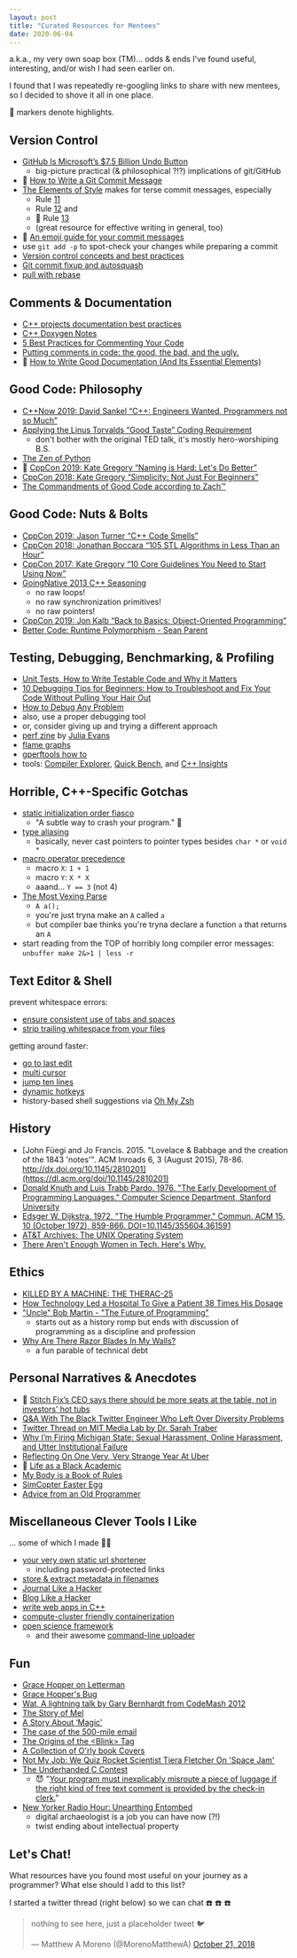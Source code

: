 ```yaml
---
layout: post
title: "Curated Resources for Mentees"
date: 2020-06-04
---
```


a.k.a., my very own soap box (TM)...
odds & ends I've found useful, interesting, and/or wish I had seen earlier on.

I found that I was repeatedly re-googling links to share with new mentees, so I decided to shove it all in one place.

:star2: markers denote highlights.

## Version Control

* [GitHub Is Microsoft’s $7.5 Billion Undo Button](https://web.archive.org/web/20180607002058/https://www.bloomberg.com/news/articles/2018-06-06/github-is-microsoft-s-7-5-billion-undo-button)
  * big-picture practical (& philosophical ?!?) implications of git/GitHub
* :star2: [How to Write a Git Commit Message](https://chris.beams.io/posts/git-commit/)
* [The Elements of Style](https://www.gutenberg.org/files/37134/37134-h/37134-h.htm) makes for terse commit messages, especially
  * Rule [11](https://www.gutenberg.org/files/37134/37134-h/37134-h.htm#Rule_11)
  * Rule [12](https://www.gutenberg.org/files/37134/37134-h/37134-h.htm#Rule_12) and
  * :star2: Rule [13](https://www.gutenberg.org/files/37134/37134-h/37134-h.htm#Rule_13)
  * (great resource for effective writing in general, too)
* :star2: [An emoji guide for your commit messages](https://gitmoji.carloscuesta.me/)
* use `git add -p` to spot-check your changes while preparing a commit
* [Version control concepts and best practices](https://homes.cs.washington.edu/~mernst/advice/version-control.html)
* [Git commit fixup and autosquash](https://blog.sebastian-daschner.com/entries/git-commit-fixup-autosquash)
* [pull with rebase](http://gitready.com/advanced/2009/02/11/pull-with-rebase.html)

## Comments & Documentation

* [C++ projects documentation best practices](https://medium.com/@stepan.prokipchyn/c-projects-documentation-best-practices-bd82139f7a17)
* [C++ Doxygen Notes](https://developer.lsst.io/cpp/api-docs.html#cpp-doxygen-notes)
* [5 Best Practices for Commenting Your Code](https://improvingsoftware.com/2011/06/27/5-best-practices-for-commenting-your-code/)
* [Putting comments in code: the good, the bad, and the ugly.](https://www.freecodecamp.org/news/code-comments-the-good-the-bad-and-the-ugly-be9cc65fbf83/)
* :star2: [How to Write Good Documentation (And Its Essential Elements)](https://www.sohamkamani.com/blog/how-to-write-good-documentation/)

## Good Code: Philosophy

* [C++Now 2019: David Sankel “C++: Engineers Wanted, Programmers not so Much”](https://youtu.be/eRHLuuFMtx4)
* [Applying the Linus Torvalds “Good Taste” Coding Requirement](https://medium.com/@bartobri/applying-the-linus-tarvolds-good-taste-coding-requirement-99749f37684a)
  * don't bother with the original TED talk, it's mostly hero-worshiping B.S.
* [The Zen of Python](https://www.python.org/dev/peps/pep-0020/)
* :star2: [CppCon 2019: Kate Gregory “Naming is Hard: Let's Do Better”](https://www.youtube.com/watch?v=MBRoCdtZOYg)
* [CppCon 2018: Kate Gregory “Simplicity: Not Just For Beginners”](https://www.youtube.com/watch?v=n0Ak6xtVXno)
* [The Commandments of Good Code according to Zach™](http://zachgoldberg.com/2015/07/15/the-commandments-of-good-code-according-to-zach/)

## Good Code: Nuts & Bolts

* [CppCon 2019: Jason Turner “C++ Code Smells”](https://www.youtube.com/watch?v=f_tLQl0wLUM)
* [CppCon 2018: Jonathan Boccara “105 STL Algorithms in Less Than an Hour”](https://www.youtube.com/watch?v=2olsGf6JIkU)
* [CppCon 2017: Kate Gregory “10 Core Guidelines You Need to Start Using Now”](https://www.youtube.com/watch?v=XkDEzfpdcSg)
* [GoingNative 2013 C++ Seasoning](https://www.youtube.com/watch?v=W2tWOdzgXHA)
  * no raw loops!
  * no raw synchronization primitives!
  * no raw pointers!
* [CppCon 2019: Jon Kalb “Back to Basics: Object-Oriented Programming”](https://www.youtube.com/watch?v=32tDTD9UJCE)
* [Better Code: Runtime Polymorphism - Sean Parent](https://www.youtube.com/watch?v=QGcVXgEVMJg)


## Testing, Debugging, Benchmarking, & Profiling

* [Unit Tests, How to Write Testable Code and Why it Matters](https://www.toptal.com/qa/how-to-write-testable-code-and-why-it-matters)
* [10 Debugging Tips for Beginners: How to Troubleshoot and Fix Your Code Without Pulling Your Hair Out](https://blog.hartleybrody.com/debugging-code-beginner/)
* [How to Debug Any Problem](https://hackernoon.com/how-to-debug-any-problem-ac6f8a867fae)
* also, use a proper debugging tool
* or, consider giving up and trying a different approach
* [perf zine](https://jvns.ca/perf-zine.pdf) by [Julia Evans](https://jvns.ca/)
* [flame graphs](http://www.brendangregg.com/FlameGraphs/cpuflamegraphs.html)
* [gperftools how to](https://gperftools.github.io/gperftools/cpuprofile.html)
* tools: [Compiler Explorer](https://godbolt.org/), [Quick Bench](https://quick-bench.com/), and [C++ Insights](https://cppinsights.io/)

## Horrible, C++-Specific Gotchas

* [static initialization order fiasco](https://isocpp.org/wiki/faq/ctors#static-init-order)
  * "A subtle way to crash your program." :wine_glass:
* [type aliasing](https://en.cppreference.com/w/cpp/language/reinterpret_cast)
  * basically, never cast pointers to pointer types besides `char *` or `void *`
* [macro operator precedence](https://gcc.gnu.org/onlinedocs/cpp/Operator-Precedence-Problems.html)
  * macro `X`: `1 + 1`
  * macro `Y`: `X * X`
  * aaand... `Y == 3` (not 4)
* [The Most Vexing Parse](https://www.fluentcpp.com/2018/01/30/most-vexing-parse/)
  * `A a();`
  * you're just tryna make an `A` called `a`
  * but compiler bae thinks you're tryna declare a function `a` that returns an `A`
* start reading from the TOP of horribly long compiler error messages: `unbuffer make 2&>1 | less -r`

## Text Editor & Shell

prevent whitespace errors:
* [ensure consistent use of tabs and spaces](https://atom.io/packages/tabs-to-spaces)
* [strip trailing whitespace from your files](https://atom.io/packages/whitespace)

getting around faster:
* [go to last edit](https://atom.io/packages/goto-last-edit)
* [multi cursor](https://atom.io/packages/multi-cursor-plus)
* [jump ten lines](https://atom.io/packages/line-jumper)
* [dynamic hotkeys](https://atom.io/packages/jumpy)
* history-based shell suggestions via [Oh My Zsh](https://ohmyz.sh/)

## History

* [John Füegi and Jo Francis. 2015. "Lovelace & Babbage and the creation of the 1843 'notes'". ACM Inroads 6, 3 (August 2015), 78-86. http://dx.doi.org/10.1145/2810201](https://dl.acm.org/doi/10.1145/2810201)
* [Donald Knuth and Luis Trabb Pardo. 1976. "The Early Development of Programming Languages." Computer Science Department, Stanford University](http://bitsavers.trailing-edge.com/pdf/stanford/cs_techReports/STAN-CS-76-562_EarlyDevelPgmgLang_Aug76.pdf)
* [Edsger W. Dijkstra. 1972. "The Humble Programmer." Commun. ACM 15, 10 (October 1972), 859-866. DOI=10.1145/355604.361591](https://dl.acm.org/doi/10.1145/355604.361591)
* [AT&T Archives: The UNIX Operating System](https://www.youtube.com/watch?v=tc4ROCJYbm0)
* [There Aren't Enough Women in Tech. Here's Why.](https://www.npr.org/sections/money/2017/01/30/511788585/there-arent-enough-women-in-tech-heres-why)

## Ethics

* [KILLED BY A MACHINE: THE THERAC-25](https://hackaday.com/2015/10/26/killed-by-a-machine-the-therac-25/)
* [How Technology Led a Hospital To Give a Patient 38 Times His Dosage](https://www.wired.com/2015/03/how-technology-led-a-hospital-to-give-a-patient-38-times-his-dosage/)
* ["Uncle" Bob Martin - "The Future of Programming"](https://www.youtube.com/watch?v=ecIWPzGEbFc)
  * starts out as a history romp but ends with discussion of programming as a discipline and profession
* [Why Are There Razor Blades In My Walls?](https://www.youtube.com/watch?v=79GlUDVJXaA)
  * a fun parable of technical debt

## Personal Narratives & Anecdotes

* :star2: [Stitch Fix’s CEO says there should be more seats at the table, not in investors’ hot tubs](https://www.marketplace.org/2018/02/14/stitch-fixs-katrina-lake-talks-sexism-and-silicon-valley/)
* [Q&A With The Black Twitter Engineer Who Left Over Diversity Problems](https://www.npr.org/sections/codeswitch/2015/11/06/454949422/a-q-a-with-lesley-miley-the-black-twitter-engineer-who-left-over-diversity-probl)
* [Twitter Thread on MIT Media Lab by Dr. Sarah Traber](https://twitter.com/SarahTaber_bww/status/1171895657872941056)
* [Why I’m Firing Michigan State: Sexual Harassment, Online Harassment, and Utter Institutional Failure](https://medium.com/@drjoy/why-im-firing-michigan-state-sexual-harassment-online-harassment-and-utter-institutional-6663a6bde68e)
* [Reflecting On One Very, Very Strange Year At Uber](https://www.susanjfowler.com/blog/2017/2/19/reflecting-on-one-very-strange-year-at-uber)
* :star2: [Life as a Black Academic](https://twitter.com/JessicaLWareLab/status/1268625256224260097/photo/1)
* [My Body is a Book of Rules](http://www.worldcat.org/oclc/935466620)
* [SimCopter Easter Egg](https://https://www.latimes.com/archives/la-xpm-1996-12-07-fi-6521-story.html)
* [Advice from an Old Programmer](https://www.nagekar.com/2018/06/advice-from-an-old-programmer-zed-shaw.html)

## Miscellaneous Clever Tools I Like

... some of which I made :man_shrugging:

* [your very own static url shortener](https://github.com/mmore500/hopto)
  * including password-protected links
* [store & extract metadata in filenames](https://github.com/mmore500/keyname)
* [Journal Like a Hacker](https://github.com/mmore500/templ)
* [Blog Like a Hacker](https://tom.preston-werner.com/2008/11/17/blogging-like-a-hacker.html)
* [write web apps in C++](https://github.com/devosoft/Empirical)
* [compute-cluster friendly containerization](https://sylabs.io/singularity/)
* [open science framework](https://osf.io)
  * and their awesome [command-line uploader](https://github.com/osfclient/osfclient)

## Fun

* [Grace Hopper on Letterman](https://www.dailymotion.com/video/x35dsz7)
* [Grace Hopper's Bug](https://www.atlasobscura.com/places/grace-hoppers-bug)
* [Wat, A lightning talk by Gary Bernhardt from CodeMash 2012](https://www.destroyallsoftware.com/talks/wat)
* [The Story of Mel](http://www.catb.org/~esr/jargon/html/story-of-mel.html)
* [A Story About ‘Magic'](http://www.catb.org/~esr/jargon/html/magic-story.html)
* [The case of the 500-mile email](https://www.ibiblio.org/harris/500milemail.html)
* [The Origins of the \<Blink\> Tag](http://www.montulli.org/theoriginofthe%3Cblink%3Etag)
* [A Collection of O'rly book Covers](https://boyter.org/2016/04/collection-orly-book-covers/)
* [Not My Job: We Quiz Rocket Scientist Tiera Fletcher On 'Space Jam'](https://www.npr.org/2019/07/13/740994717/not-my-job-we-quiz-rocket-scientist-tiera-fletcher-on-space-jam)
* [The Underhanded C Contest](http://underhanded-c.org/)
  * :smiling_imp: "[Your program must inexplicably misroute a piece of luggage if the right kind of free text comment is provided by the check-in clerk.](http://underhanded-c.org/_page_id_22.html)"
* [New Yorker Radio Hour: Unearthing Entombed](https://www.wnycstudios.org/podcasts/tnyradiohour/segments/unearthing-entombed)
  * digital archaeologist is a job you can have now (?!)
  * twist ending about intellectual property

## Let's Chat!

What resources have you found most useful on your journey as a programmer?
What else should I add to this list?

I started a twitter thread (right below) so we can chat :phone: :phone: :phone:

<blockquote class="twitter-tweet"><p lang="en" dir="ltr">nothing to see here, just a placeholder tweet 🐦</p>&mdash; Matthew A Moreno (@MorenoMatthewA) <a href="https://twitter.com/MorenoMatthewA/status/1054071480512843776?ref_src=twsrc%5Etfw">October 21, 2018</a></blockquote> <script async src="https://platform.twitter.com/widgets.js" charset="utf-8"></script>
